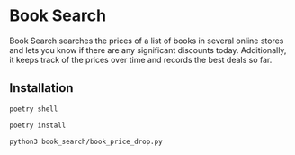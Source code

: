 # Book Search

Book Search searches the prices of a list of books in several online stores and lets you know if there are any significant discounts today.
Additionally, it keeps track of the prices over time and records the best deals so far.

## Installation

```bash
poetry shell
```

```bash
poetry install
```

```bash
python3 book_search/book_price_drop.py
```
